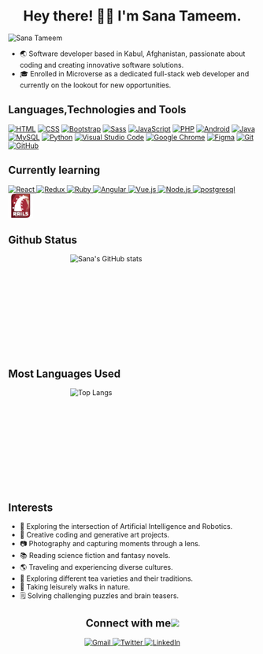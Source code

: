 <h1 align="center"> Hey there! 👋🏻 I'm Sana Tameem. </h1>
<p align="left"> <img src="https://komarev.com/ghpvc/?username=SanaTameem&label=Views&color=blue&style=plastic" alt="Sana Tameem" /></p>

- :earth_asia: Software developer based in Kabul, Afghanistan, passionate about coding and creating innovative software solutions. <br>
- :mortar_board: Enrolled in Microverse as a dedicated full-stack web developer and currently on the lookout for new opportunities.


## Languages,Technologies and Tools
[![HTML](https://img.icons8.com/color/48/000000/html-5.png)](#) 
[![CSS](https://img.icons8.com/color/48/000000/css3.png)](#) 
[![Bootstrap](https://img.icons8.com/color/48/000000/bootstrap.png)](#)
[![Sass](https://img.icons8.com/color/48/000000/sass.png)](#)
[![JavaScript](https://img.icons8.com/color/48/000000/javascript.png)](#) 
[![PHP](https://img.icons8.com/color/48/000000/php.png)](#) 
[![Android](https://img.icons8.com/color/48/000000/android-os.png)](#)
[![Java](https://img.icons8.com/color/48/000000/java-coffee-cup-logo.png)](#) 
[![MySQL](https://img.icons8.com/color/48/000000/mysql.png)](#) 
[![Python](https://img.icons8.com/color/48/000000/python.png)](#) 
[![Visual Studio Code](https://img.icons8.com/color/48/000000/visual-studio-code-2019.png)](#)
[![Google Chrome](https://img.icons8.com/color/48/000000/chrome.png)](#)
[![Figma](https://img.icons8.com/color/48/000000/figma.png)](#)
[![Git](https://img.icons8.com/color/48/000000/git.png)](#) 
[![GitHub](https://img.icons8.com/color/48/000000/github--v1.png)](#)
 
## Currently learning
<a href="#" target="_blank" rel="noreferrer">
  <img src="https://img.icons8.com/color/48/000000/react-native.png" alt="React" width="50" height="50"/>
</a>

<a href="#" target="_blank" rel="noreferrer">
  <img src="https://img.icons8.com/color/48/000000/redux.png" alt="Redux" width="50" height="50"/>
</a>

<a href="#" target="_blank" rel="noreferrer">
  <img src="https://img.icons8.com/color/48/000000/ruby-programming-language.png" alt="Ruby" width="50" height="50"/>
</a>

<a href="#" target="_blank" rel="noreferrer">
  <img src="https://img.icons8.com/color/48/000000/angularjs.png" alt="Angular" width="50" height="50"/>
</a>

<a href="#" target="_blank" rel="noreferrer">
  <img src="https://img.icons8.com/color/48/000000/vue-js.png" alt="Vue.js" width="50" height="50"/>
</a>

<a href="#" target="_blank" rel="noreferrer">
  <img src="https://img.icons8.com/color/48/000000/nodejs.png" alt="Node.js" width="50" height="50"/>
</a>
  <a href="https://www.postgresql.org" target="_blank" rel="noreferrer"> <img src="https://githubraw.com/devicons/devicon/master/icons/postgresql/postgresql-original-wordmark.svg" alt="postgresql" width="50" height="50"/> </a>
  <a href="https://rubyonrails.org/" target="_blank" rel="noreferrer"> <img src="https://github.com/devicons/devicon/blob/master/icons/rails/rails-original-wordmark.svg" alt="rails" width="50" height="50"/> </a>


##  Github Status
<div style="display: flex; justify-content: center;">
  <img src="https://github-readme-stats.vercel.app/api?username=SanaTameem&layout=compact&theme=radical&show_icons=true" alt="Sana's GitHub stats" style="width: 50%; height: 200px">
<!--   <img src="https://github-readme-streak-stats.herokuapp.com/?user=SanaTameem&theme=radical" alt="Sana's GitHub streak" style="width: 50%; height: 200px"> -->
</div>

## Most Languages Used
<div style="display: flex; justify-content: center;">
  <img src="https://github-readme-stats.vercel.app/api/top-langs/?username=SanaTameem&layout=compact&theme=radical" alt="Top Langs" style="width: 50%; height: 200px">
</div>

## Interests

- :robot: Exploring the intersection of Artificial Intelligence and Robotics.
- :art: Creative coding and generative art projects.
- :camera: Photography and capturing moments through a lens.
- :books: Reading science fiction and fantasy novels.
- :earth_americas: Traveling and experiencing diverse cultures.
- :tea: Exploring different tea varieties and their traditions.
- :walking: Taking leisurely walks in nature.
- :spiral_notepad: Solving challenging puzzles and brain teasers.

<h2 align="center"><b>Connect with me</b><img src="https://github.com/TheDudeThatCode/TheDudeThatCode/blob/master/Assets/Handshake.gif" height="32px"></h2>

<div align="center">
  <p>
    <a href="mailto:sanatameem38@gmail.com">
      <img src="https://img.icons8.com/color/48/000000/gmail.png" alt="Gmail">
    </a>
    <a href="https://twitter.com/sana_tameem">
      <img src="https://img.icons8.com/color/48/000000/twitter.png" alt="Twitter">
    </a>
    <a href="https://www.linkedin.com/in/sana-tameem/">
      <img src="https://img.icons8.com/color/48/000000/linkedin.png" alt="LinkedIn">
    </a>
  </p>
</div>


